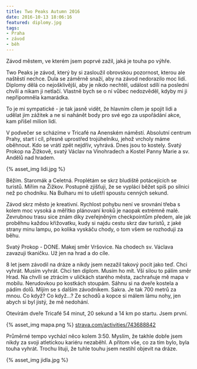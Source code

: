 ```yaml
---
title: Two Peaks Autumn 2016
date: 2016-10-13 18:06:16
featured: diplomy.jpg
tags:
- Praha
- závod
- běh
---
```

Závod městem, ve kterém jsem poprvé zažil, jaká je touha po výhře.
<!-- more -->

Two Peaks je závod, který by si zasloužil obrovskou pozornost, kterou ale naštěstí nechce. Dula se záměrně snaží, aby na závod nedorazilo moc lidí. Diplomy dělá co nejošklivější, aby je nikdo nechtěl, událost sdílí na poslední chvílí a nikam ji netlačí. Vlastně bych se o ní vůbec nedozvěděl, kdyby mi ji nepřipomněla kamarádka.

To je mi sympatické - je tak jasně vidět, že hlavním cílem je spojit lidi a udělat jim zážitek a ne si nahánět body pro své ego za uspořádání akce, kam přišel milion lidí.

V podvečer se scházíme v Tricafé na Anenském náměstí. Absolutní centrum Prahy, start i cíl, přesně uprostřed trojúhelníku, jehož vrcholy máme oběhnout. Kdo se vrátí zpět nejdřív, vyhrává. Dnes jsou to kostely. Svatý Prokop na Žižkově, svatý Václav na Vinohradech a Kostel Panny Marie a sv. Andělů nad hradem.

{% asset_img lidi.jpg %}

Běžím. Staromák a Celetná. Proplétám se skrz bludiště potácejících se turistů. Mířím na Žižkov. Postupně zjišťuji, že se vyplácí běžet spíš po silnici než po chodníku. Na Bulharu mi to ušetří spoustu cenných sekund.

Závod skrz město je kreativní. Rychlost pohybu není ve srovnání třeba s kolem moc vysoká a měřítko plánovaní kroků je naopak extrémně malé. Zevrubnou trasu sice znám díky zveřejněným checkpointům předem, ale jak proběhnu každou křižovatku, kudy si najdu cestu skrz dav turistů, z jaké strany minu lampu, po kolika vyskáču chody, o tom všem se rozhoduji za běhu.

Svatý Prokop - DONE. Makej směr Vršovice. Na chodech sv. Václava zavazuji tkaničku. Už jen na hrad a do cíle.

8 let jsem závodil na dráze a nikdy jsem nezažil takový pocit jako teď. Chci vyhrát. Musím vyhrát. Chci ten diplom. Musím ho mít. Vší silou to pálím směr Hrad. Na chvíli se ztrácím v uličkách starého města, zachraňuje mě mapa v mobilu. Nerudovkou po kostkách stoupám. Sáhnu si na dveře kostela a pádím dolů. Míjím se s dalším závodníkem. Sakra. Je tak 700 metrů za mnou. Co když? Co když…? Ze schodů a kopce si málem lámu nohy, jen abych si byl jistý, že mě nedohání.

Otevírám dveře Tricafé 54 minut, 20 sekund  a 14 km po startu. Jsem první.

{% asset_img mapa.png %}
[strava.com/activities/743688842](https://www.strava.com/activities/743688842)

Průměrné tempo vychází něco kolem 3:50. Myslím, že takhle dobře jsem nikdy za svoji atletickou kariéru nezaběhl. A přitom vše, co za tím bylo, byla touha vyhrát. Trochu lituji, že tuhle touhu jsem nestihl objevit na dráze.

{% asset_img jidla.jpg %}
